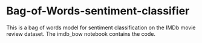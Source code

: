 # Bag-of-Words-sentiment-classifier

This is a bag of words model for sentiment classification on the IMDb movie review dataset. The imdb_bow notebook contains the code.
